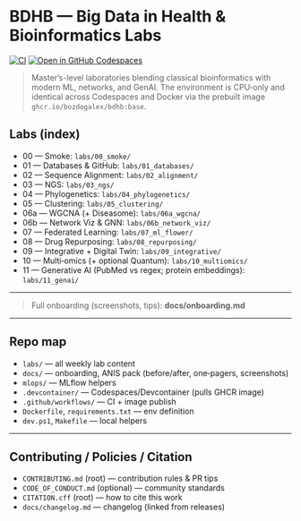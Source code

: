 # BDHB — Big Data in Health & Bioinformatics Labs

[![CI](https://github.com/bozdogalex/BDHB-lab/actions/workflows/ci.yml/badge.svg)](https://github.com/bozdogalex/BDHB-lab/actions/workflows/ci.yml)
[![Open in GitHub Codespaces](https://img.shields.io/badge/Open%20in-Codespaces-000?logo=github)](https://github.com/codespaces/new?hide_repo_select=true&ref=main&repo=bozdogalex%2FBDHB-lab)

> Master’s-level laboratories blending classical bioinformatics with modern ML, networks, and GenAI. The environment is CPU‑only and identical across Codespaces and Docker via the prebuilt image `ghcr.io/bozdogalex/bdhb:base`.


## Labs (index)

- 00 — Smoke: `labs/00_smoke/`
- 01 — Databases & GitHub: `labs/01_databases/`
- 02 — Sequence Alignment: `labs/02_alignment/`
- 03 — NGS: `labs/03_ngs/`
- 04 — Phylogenetics: `labs/04_phylogenetics/`
- 05 — Clustering: `labs/05_clustering/`
- 06a — WGCNA (+ Diseasome): `labs/06a_wgcna/`
- 06b — Network Viz & GNN: `labs/06b_network_viz/`
- 07 — Federated Learning: `labs/07_ml_flower/`
- 08 — Drug Repurposing: `labs/08_repurposing/`
- 09 — Integrative + Digital Twin: `labs/09_integrative/`
- 10 — Multi‑omics (+ optional Quantum): `labs/10_multiomics/`
- 11 — Generative AI (PubMed vs regex; protein embeddings): `labs/11_genai/`

---


> Full onboarding (screenshots, tips): **docs/onboarding.md**

---

## Repo map

- `labs/` — all weekly lab content
- `docs/` — onboarding, ANIS pack (before/after, one‑pagers, screenshots)
- `mlops/` — MLflow helpers
- `.devcontainer/` — Codespaces/Devcontainer (pulls GHCR image)
- `.github/workflows/` — CI + image publish
- `Dockerfile`, `requirements.txt` — env definition
- `dev.ps1`, `Makefile` — local helpers

---

## Contributing / Policies / Citation

- `CONTRIBUTING.md` (root) — contribution rules & PR tips  
- `CODE_OF_CONDUCT.md` (optional) — community standards  
- `CITATION.cff` (root) — how to cite this work  
- `docs/changelog.md` — changelog (linked from releases)

